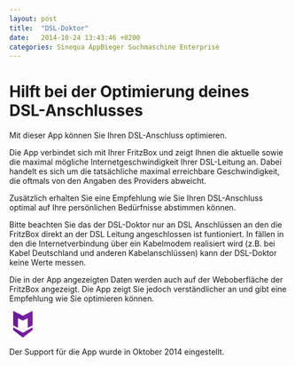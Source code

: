 ```yaml
---
layout: post
title:  "DSL-Doktor"
date:   2014-10-24 13:43:46 +0200
categories: Sinequa AppBieger Suchmaschine Enterprise
---
```

# Hilft bei der Optimierung deines DSL-Anschlusses
Mit dieser App können Sie Ihren DSL-Anschluss optimieren.

Die App verbindet sich mit Ihrer FritzBox und zeigt Ihnen die aktuelle sowie die maximal mögliche Internetgeschwindigkeit Ihrer DSL-Leitung an. Dabei handelt es sich um die tatsächliche maximal erreichbare Geschwindigkeit, die oftmals von den Angaben des Providers abweicht.

Zusätzlich erhalten Sie eine Empfehlung wie Sie Ihren DSL-Anschluss optimal auf Ihre persönlichen Bedürfnisse abstimmen können.

Bitte beachten Sie das der DSL-Doktor nur an DSL Anschlüssen an den die FritzBox direkt an der DSL Leitung angeschlossen ist funtioniert. In fällen in den die Internetverbindung über ein Kabelmodem realisiert wird (z.B. bei Kabel Deutschland und anderen Kabelanschlüssen) kann der DSL-Doktor keine Werte messen.

Die in der App angezeigten Daten werden auch auf der Weboberfläche der FritzBox angezeigt. Die App zeigt Sie jedoch verständlicher an und gibt eine Empfehlung wie Sie optimieren können.
 
![alt text](https://github.com/adam-p/markdown-here/raw/master/src/common/images/icon48.png "Logo Title Text 1")

 
Der Support für die App wurde in Oktober 2014 eingestellt.